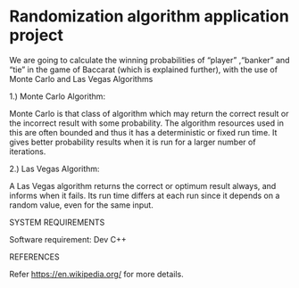# Randomization algorithm application project
 We are going to calculate the winning probabilities of “player” ,“banker” and “tie” in the game of Baccarat (which is explained further), with the use of Monte Carlo and Las Vegas Algorithms




1.)	Monte Carlo Algorithm:

Monte Carlo is that class of algorithm which may return the correct result or the incorrect result with some probability. The algorithm resources used in this are often bounded and thus it has a deterministic or fixed run time. It gives better probability results when it is run for a larger number of iterations.

2.)	Las Vegas Algorithm:

A Las Vegas algorithm returns the correct or optimum result always, and informs when it fails. Its run time differs at each run since it depends on a random value, even for the same input.



SYSTEM REQUIREMENTS


Software requirement: Dev C++




REFERENCES


Refer https://en.wikipedia.org/  for more details.








